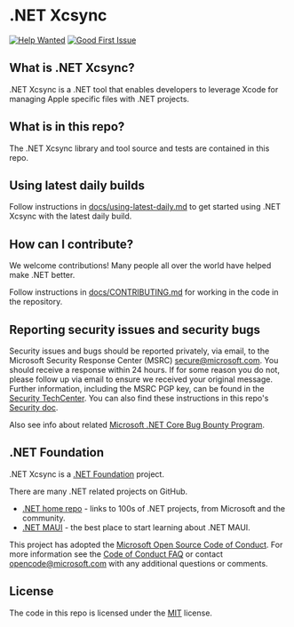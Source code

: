 # .NET Xcsync

<!-- [![Build Status](https://dev.azure.com/dnceng-public/public/_apis/build/status%2Fdotnet%2Faspire%2Fdotnet.aspire?branchName=main)](https://dev.azure.com/dnceng-public/public/_build/latest?definitionId=274&branchName=main) -->
[![Help Wanted](https://img.shields.io/github/issues/dotnet/xcsync/help%20wanted?style=flat&color=%24EC820&label=help%20wanted)](https://github.com/dotnet/xcsync/labels/help%20wanted)
[![Good First Issue](https://img.shields.io/github/issues/dotnet/xcsync/good%20first%20issue?style=flat&color=%24EC820&label=good%20first%20issue)](https://github.com/dotnet/xcsync/labels/good%20first%20issue)

## What is .NET Xcsync?

.NET Xcsync is a .NET tool that enables developers to leverage Xcode for managing Apple specific files with .NET projects. 

## What is in this repo?

The .NET Xcsync library and tool source and tests are contained in this repo.

## Using latest daily builds

Follow instructions in [docs/using-latest-daily.md](docs/using-latest-daily.md) to get started using .NET Xcsync with the latest daily build.

## How can I contribute?

We welcome contributions! Many people all over the world have helped make .NET better.

Follow instructions in [docs/CONTRIBUTING.md](docs/CONTRIBUTING.md) for working in the code in the repository.

## Reporting security issues and security bugs

Security issues and bugs should be reported privately, via email, to the Microsoft Security Response Center (MSRC) <secure@microsoft.com>. You should receive a response within 24 hours. If for some reason you do not, please follow up via email to ensure we received your original message. Further information, including the MSRC PGP key, can be found in the [Security TechCenter](https://www.microsoft.com/msrc/faqs-report-an-issue). You can also find these instructions in this repo's [Security doc](docs/SECURITY.md).

Also see info about related [Microsoft .NET Core Bug Bounty Program](https://www.microsoft.com/msrc/bounty-dot-net-core).

## .NET Foundation

.NET Xcsync is a [.NET Foundation](https://www.dotnetfoundation.org/projects) project.

There are many .NET related projects on GitHub.

* [.NET home repo](https://github.com/Microsoft/dotnet) - links to 100s of .NET projects, from Microsoft and the community.
* [.NET MAUI](https://docs.microsoft.com/dotnet/maui) - the best place to start learning about .NET MAUI.

This project has adopted the [Microsoft Open Source Code of Conduct](docs/CODE_OF_CONDUCT.md). For more information see the [Code of Conduct FAQ](https://opensource.microsoft.com/codeofconduct/faq/) or contact [opencode@microsoft.com](mailto:opencode@microsoft.com) with any additional questions or comments.

## License

The code in this repo is licensed under the [MIT](LICENSE.TXT) license.
